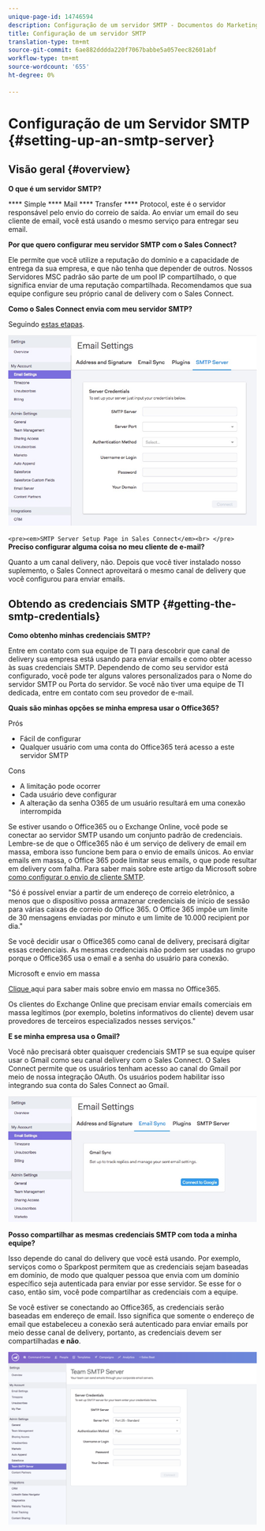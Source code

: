 ```yaml
---
unique-page-id: 14746594
description: Configuração de um servidor SMTP - Documentos do Marketing - Documentação do produto
title: Configuração de um servidor SMTP
translation-type: tm+mt
source-git-commit: 6ae882dddda220f7067babbe5a057eec82601abf
workflow-type: tm+mt
source-wordcount: '655'
ht-degree: 0%

---
```



# Configuração de um Servidor SMTP {#setting-up-an-smtp-server}

## Visão geral {#overview}

**O que é um servidor SMTP?**

**** Simple  **** Mail  **** Transfer  **** Protocol, este é o servidor responsável pelo envio do correio de saída. Ao enviar um email do seu cliente de email, você está usando o mesmo serviço para entregar seu email.

**Por que quero configurar meu servidor SMTP com o Sales Connect?**

Ele permite que você utilize a reputação do domínio e a capacidade de entrega da sua empresa, e que não tenha que depender de outros. Nossos Servidores MSC padrão são parte de um pool IP compartilhado, o que significa enviar de uma reputação compartilhada. Recomendamos que sua equipe configure seu próprio canal de delivery com o Sales Connect.

**Como o Sales Connect envia com meu servidor SMTP?**

Seguindo [estas etapas](https://docs.marketo.com/x/ZgPh).

![](assets/1.png)

`<pre><em>SMTP Server Setup Page in Sales Connect</em><br> </pre>` **Preciso configurar alguma coisa no meu cliente de e-mail?**

Quanto a um canal delivery, não. Depois que você tiver instalado nosso suplemento, o Sales Connect aproveitará o mesmo canal de delivery que você configurou para enviar emails.

## Obtendo as credenciais SMTP {#getting-the-smtp-credentials}

**Como obtenho minhas credenciais SMTP?**

Entre em contato com sua equipe de TI para descobrir que canal de delivery sua empresa está usando para enviar emails e como obter acesso às suas credenciais SMTP. Dependendo de como seu servidor está configurado, você pode ter alguns valores personalizados para o Nome do servidor SMTP ou Porta do servidor. Se você não tiver uma equipe de TI dedicada, entre em contato com seu provedor de e-mail.

**Quais são minhas opções se minha empresa usar o Office365?**

Prós

* Fácil de configurar
* Qualquer usuário com uma conta do Office365 terá acesso a este servidor SMTP

Cons

* A limitação pode ocorrer
* Cada usuário deve configurar
* A alteração da senha O365 de um usuário resultará em uma conexão interrompida

Se estiver usando o Office365 ou o Exchange Online, você pode se conectar ao servidor SMTP usando um conjunto padrão de credenciais. Lembre-se de que o Office365 não é um serviço de delivery de email em massa, embora isso funcione bem para o envio de emails únicos. Ao enviar emails em massa, o Office 365 pode limitar seus emails, o que pode resultar em delivery com falha. Para saber mais sobre este artigo da Microsoft sobre [como configurar o envio de cliente SMTP](https://support.office.com/en-us/article/how-to-set-up-a-multifunction-device-or-application-to-send-email-using-office-365-69f58e99-c550-4274-ad18-c805d654b4c4).

&quot;Só é possível enviar a partir de um endereço de correio eletrônico, a menos que o dispositivo possa armazenar credenciais de início de sessão para várias caixas de correio do Office 365. O Office 365 impõe um limite de 30 mensagens enviadas por minuto e um limite de 10.000 recipient por dia.&quot;

Se você decidir usar o Office365 como canal de delivery, precisará digitar essas credenciais. As mesmas credenciais não podem ser usadas no grupo porque o Office365 usa o email e a senha do usuário para conexão.

Microsoft e envio em massa

[Clique ](https://technet.microsoft.com/en-us/library/exchange-online-limits.aspx#RecipientLimits) aqui para saber mais sobre envio em massa no Office365.

Os clientes do Exchange Online que precisam enviar emails comerciais em massa legítimos (por exemplo, boletins informativos do cliente) devem usar provedores de terceiros especializados nesses serviços.&quot;

**E se minha empresa usa o Gmail?**

Você não precisará obter quaisquer credenciais SMTP se sua equipe quiser usar o Gmail como seu canal delivery com o Sales Connect. O Sales Connect permite que os usuários tenham acesso ao canal do Gmail por meio de nossa integração OAuth. Os usuários podem habilitar isso integrando sua conta do Sales Connect ao Gmail.

![](assets/2.png)

**Posso compartilhar as mesmas credenciais SMTP com toda a minha equipe?**

Isso depende do canal do delivery que você está usando. Por exemplo, serviços como o Sparkpost permitem que as credenciais sejam baseadas em domínio, de modo que qualquer pessoa que envia com um domínio específico seja autenticada para enviar por esse servidor. Se esse for o caso, então sim, você pode compartilhar as credenciais com a equipe.

Se você estiver se conectando ao Office365, as credenciais serão baseadas em endereço de email. Isso significa que somente o endereço de email que estabeleceu a conexão será autenticado para enviar emails por meio desse canal de delivery, portanto, as credenciais devem ser compartilhadas **e não**.

![](assets/3.png)
